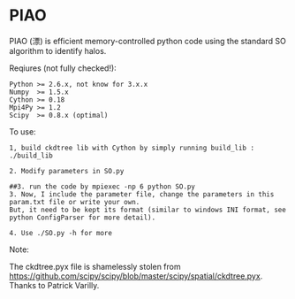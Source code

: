 PIAO
====

PIAO (漂) is efficient memory-controlled python code using the standard SO algorithm to identify halos.


Reqiures (not fully checked!): 

    Python >= 2.6.x, not know for 3.x.x
    Numpy  >= 1.5.x
    Cython >= 0.18
    Mpi4Py >= 1.2
    Scipy  >= 0.8.x (optimal)

To use:

    1, build ckdtree lib with Cython by simply running build_lib : ./build_lib

    2. Modify parameters in SO.py

    ##3. run the code by mpiexec -np 6 python SO.py
    3. Now, I include the parameter file, change the parameters in this param.txt file or write your own.
	But, it need to be kept its format (similar to windows INI format, see python ConfigParser for more detail). 

    4. Use ./SO.py -h for more

Note:

The ckdtree.pyx file is shamelessly stolen from https://github.com/scipy/scipy/blob/master/scipy/spatial/ckdtree.pyx.
Thanks to Patrick Varilly.
